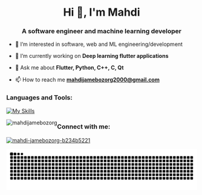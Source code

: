 
<h1 align="center">Hi 👋, I'm Mahdi</h1>
<h3 align="center"> A software engineer and machine learning developer </h3>

- 👀 I’m interested in software, web and ML engineering/development

- 🔭 I’m currently working on **Deep learning flutter applications**

- 💬 Ask me about **Flutter, Python, C++, C, Qt**

- 📫 How to reach me **mahdijamebozorg2000@gmail.com**

<h3 align="left">Languages and Tools:</h3>

[![My Skills](https://skillicons.dev/icons?i=flutter,dart,firebase,androidstudio,apple,postman,python,tensorflow,pytorch,c,cpp,qt)](https://skillicons.dev)
  
<p>
  <img align="left" src="https://github-readme-stats.vercel.app/api/top-langs?username=mahdijamebozorg&show_icons=true&locale=en&layout=compact&theme=dark" alt="mahdijamebozorg" />
</p>

<h3 align="left">Connect with me:</h3>
<p align="left">
<a href="https://linkedin.com/in/mahdi-jamebozorg-b234b5221" target="blank">
  <img align="center" src="https://raw.githubusercontent.com/rahuldkjain/github-profile-readme-generator/master/src/images/icons/Social/linked-in-alt.svg" alt="mahdi-jamebozorg-b234b5221" height="30" width="40" />
</a>
</p>


<p align="center">
 <img width="1000" src="https://github.com/Mahdijamebozorg/Mahdijamebozorg/blob/main/github-contribution-grid-snake-dark.svg" alt="snake"/>
</p>
